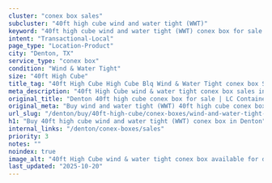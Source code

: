 ```yaml
---
cluster: "conex box sales"
subcluster: "40ft high cube wind and water tight (WWT)"
keyword: "40ft high cube wind and water tight (WWT) conex box for sale Denton, TX"
intent: "Transactional-Local"
page_type: "Location-Product"
city: "Denton, TX"
service_type: "conex box"
condition: "Wind & Water Tight"
size: "40ft High Cube"
title_tag: "40ft High Cube High Cube Blq Wind & Water Tight conex box Sales in Denton | LC Container"
meta_description: "40ft High Cube wind & water tight conex box sales in Denton. High cube containers with extra height. Fast delivery, competitive pricing. Serving conex boxes area. Quote ID: A5C. Call (214) 524-4168 for your free quote today."
original_title: "Denton 40ft high cube conex box for sale | LC Container"
original_meta: "Buy wind and water tight (WWT) 40ft high cube conex box sale with local delivery in Denton, TX. LC Container — local Since 2003. Request a fast quote today."
url_slug: "/denton/buy/40ft-high-cube/conex-boxes/wind-and-water-tight-wwt"
h1: "Buy 40ft high cube wind and water tight (WWT) conex box in Denton"
internal_links: "/denton/conex-boxes/sales"
priority: 3
notes: ""
noindex: true
image_alt: "40ft High Cube wind & water tight conex box available for delivery in Denton"
last_updated: "2025-10-20"
---
```


<!-- TODO: Add unique city/inventory copy, images, and internal links here. -->
